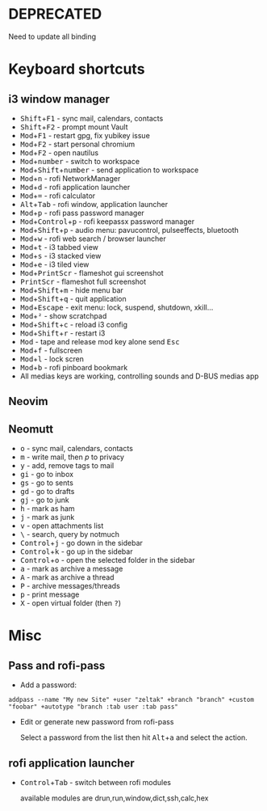 # DEPRECATED

Need to update all binding

# Keyboard shortcuts

## i3 window manager

- <kbd>Shift</kbd>+<kbd>F1</kbd> - sync mail, calendars, contacts
- <kbd>Shift</kbd>+<kbd>F2</kbd> - prompt mount Vault
- <kbd>Mod</kbd>+<kbd>F1</kbd> - restart gpg, fix yubikey issue
- <kbd>Mod</kbd>+<kbd>F2</kbd> - start personal chromium
- <kbd>Mod</kbd>+<kbd>F2</kbd> - open nautilus
- <kbd>Mod</kbd>+<kbd>number</kbd> - switch to workspace
- <kbd>Mod</kbd>+<kbd>Shift</kbd>+<kbd>number</kbd> - send application to workspace
- <kbd>Mod</kbd>+<kbd>n</kbd> - rofi NetworkManager
- <kbd>Mod</kbd>+<kbd>d</kbd> - rofi application launcher
- <kbd>Mod</kbd>+<kbd>=</kbd> - rofi calculator
- <kbd>Alt</kbd>+<kbd>Tab</kbd> - rofi window, application launcher
- <kbd>Mod</kbd>+<kbd>p</kbd> - rofi pass password manager
- <kbd>Mod</kbd>+<kbd>Control</kbd>+<kbd>p</kbd> - rofi keepassx password manager
- <kbd>Mod</kbd>+<kbd>Shift</kbd>+<kbd>p</kbd> - audio menu: pavucontrol, pulseeffects, bluetooth
- <kbd>Mod</kbd>+<kbd>w</kbd> - rofi web search / browser launcher
- <kbd>Mod</kbd>+<kbd>t</kbd> - i3 tabbed view
- <kbd>Mod</kbd>+<kbd>s</kbd> - i3 stacked view
- <kbd>Mod</kbd>+<kbd>e</kbd> - i3 tiled view
- <kbd>Mod</kbd>+<kbd>PrintScr</kbd> - flameshot gui screenshot
- <kbd>PrintScr</kbd> - flameshot full screenshot
- <kbd>Mod</kbd>+<kbd>Shift</kbd>+<kbd>m</kbd> - hide menu bar
- <kbd>Mod</kbd>+<kbd>Shift</kbd>+<kbd>q</kbd> - quit application
- <kbd>Mod</kbd>+<kbd>Escape</kbd> - exit menu: lock, suspend, shutdown, xkill...
- <kbd>Mod</kbd>+<kbd>²</kbd> - show scratchpad
- <kbd>Mod</kbd>+<kbd>Shift</kbd>+<kbd>c</kbd> - reload i3 config
- <kbd>Mod</kbd>+<kbd>Shift</kbd>+<kbd>r</kbd> - restart i3
- <kbd>Mod</kbd> - tape and release mod key alone send <kbd>Esc</kbd>
- <kbd>Mod</kbd>+<kbd>f</kbd> - fullscreen
- <kbd>Mod</kbd>+<kbd>l</kbd> - lock scren
- <kbd>Mod</kbd>+<kbd>b</kbd> - rofi pinboard bookmark
- All medias keys are working, controlling sounds and D-BUS medias app

## Neovim

## Neomutt

- <kbd>o</kbd> - sync mail, calendars, contacts
- <kbd>m</kbd> - write mail, then _p_ to privacy
- <kbd>y</kbd> - add, remove tags to mail
- <kbd>gi</kbd> - go to inbox
- <kbd>gs</kbd> - go to sents
- <kbd>gd</kbd> - go to drafts
- <kbd>gj</kbd> - go to junk
- <kbd>h</kbd> - mark as ham
- <kbd>j</kbd> - mark as junk
- <kbd>v</kbd> - open attachments list
- <kbd>\\</kbd> - search, query by notmuch
- <kbd>Control</kbd>+<kbd>j</kbd> - go down in the sidebar
- <kbd>Control</kbd>+<kbd>k</kbd> - go up in the sidebar
- <kbd>Control</kbd>+<kbd>o</kbd> - open the selected folder in the sidebar
- <kbd>a</kbd> - mark as archive a message
- <kbd>A</kbd> - mark as archive a thread
- <kbd>P</kbd> - archive messages/threads
- <kbd>p</kbd> - print message
- <kbd>X</kbd> - open virtual folder (then <kbd>?</kbd>)

# Misc

## Pass and rofi-pass

- Add a password:

```
addpass --name "My new Site" +user "zeltak" +branch "branch" +custom "foobar" +autotype "branch :tab user :tab pass"
```

- Edit or generate new password from rofi-pass

  Select a password from the list then hit <kbd>Alt</kbd>+<kbd>a</kbd> and select the action.

## rofi application launcher

- <kbd>Control</kbd>+<kbd>Tab</kbd> - switch between rofi modules

  available modules are drun,run,window,dict,ssh,calc,hex

